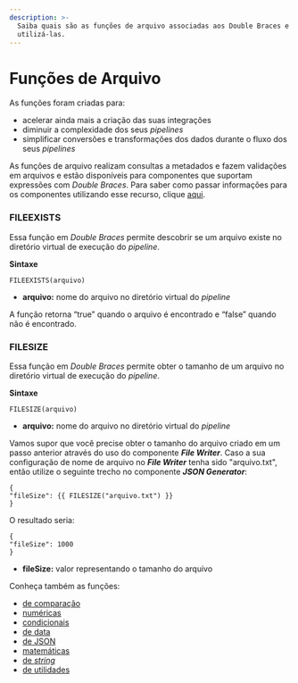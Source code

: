 ```yaml
---
description: >-
  Saiba quais são as funções de arquivo associadas aos Double Braces e como
  utilizá-las.
---
```


# Funções de Arquivo

As funções foram criadas para:

* acelerar ainda mais a criação das suas integrações
* diminuir a complexidade dos seus _pipelines_
* simplificar conversões e transformações dos dados durante o fluxo dos seus _pipelines_

As funções de arquivo realizam consultas a metadados e fazem validações em arquivos e estão disponíveis para componentes que suportam expressões com _Double Braces_. Para saber como passar informações para os componentes utilizando esse recurso, clique [aqui](./).

### FILEEXISTS <a href="#fileexists" id="fileexists"></a>

Essa função em _Double Braces_ permite descobrir se um arquivo existe no diretório virtual de execução do _pipeline_.

**Sintaxe**

```
FILEEXISTS(arquivo)
```

* **arquivo:** nome do arquivo no diretório virtual do _pipeline_

A função retorna “true” quando o arquivo é encontrado e “false” quando não é encontrado.

### FILESIZE <a href="#filesize" id="filesize"></a>

Essa função em _Double Braces_ permite obter o tamanho de um arquivo no diretório virtual de execução do _pipeline_.

**Sintaxe**

```
FILESIZE(arquivo)
```

* **arquivo:** nome do arquivo no diretório virtual do _pipeline_

Vamos supor que você precise obter o tamanho do arquivo criado em um passo anterior através do uso do componente _**File Writer**_. Caso a sua configuração de nome de arquivo no _**File Writer**_ tenha sido "arquivo.txt", então utilize o seguinte trecho no componente _**JSON Generator**_:

```
{
"fileSize": {{ FILESIZE("arquivo.txt") }}
}
```

O resultado seria:

```
{
"fileSize": 1000
}
```

* **fileSize:** valor representando o tamanho do arquivo

Conheça também as funções:

* [de comparação](funcoes-de-comparacao.md)
* [numéricas](https://intercom.help/godigibee/pt-BR/articles/4624062-double-braces-funcoes-numericas)
* [condicionais](https://intercom.help/godigibee/pt-BR/articles/4623573-double-braces-funcoes-condicionais)
* [de data](https://intercom.help/godigibee/pt-BR/articles/4623805-double-braces-funcoes-de-data)
* [de JSON](https://intercom.help/godigibee/pt-BR/articles/4623857-double-braces-funcoes-de-json)
* [matemáticas](https://intercom.help/godigibee/pt-BR/articles/4625584-double-braces-funcoes-matematicas)
* [de _string_](https://intercom.help/godigibee/pt-BR/articles/4623887-double-braces-funcoes-de-string)
* [de utilidades](https://intercom.help/godigibee/pt-BR/articles/4625538-double-braces-funcoes-de-utilidades)
